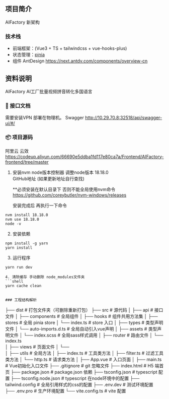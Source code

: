 ## 项目简介
AIFactory  新架构

### 技术栈
- 前端框架：(Vue3 + TS + tailwindcss + vue-hooks-plus)
- 状态管理：[pinia](https://pinia.vuejs.org/zh/)
- 组件 AntDesign https://next.antdv.com/components/overview-cn
  
## 资料说明
AIFactory  AI工厂批量视频拼音转化多国语言


### 📗 接口文档
需要安装VPN 部署在物理机。
Swagger
http://10.29.70.8:32518/api/swagger-ui/#/

### 📦 项目源码
阿里云 云效
https://codeup.aliyun.com/66690e5ddba1fd117e80ca7a/Frontend/AIFactory-frontend/tree/master





1. 安装nvm node版本控制器   调整node版本 18.18.0  
   GitHub地址 (如果更新地址自行查找)

   **必须安装在默认目录下 否则不能全局使用nvm命令
   https://github.com/coreybutler/nvm-windows/releases

   安装完成后 再执行一下命令
```shell
nvm install 18.18.0
nvm use 18.18.0
node -v   
```

2. 安装依赖
```shell
npm install -g yarn
yarn install
```

3. 运行程序
```shell
yarn run dev

4. 清除缓存 手动删除 node_modules文件夹
```shell
yarn cache clean


### 工程结构解析
```

├── dist                       # 打包文件夹（可删除重新打包）
├── src                        # 源代码
│   ├── api                    # 接口文件
│   ├── components             # 全局组件
│   ├── hooks                  # 组件共用方法集
│   ├── stores                 # 全局 pinia store
│       └── index.ts           # store 入口
│   ├── types                  # 类型声明文件
│       └── auto-imports.d.ts  # 全局自动引入vue声明
│   ├── assets                 # 类型声明文件
│       └── index.scss         # 全局sass样式调用
│   ├── router                 # 路由文件
│       └── index.ts           
│   ├── views                  # 页面文件
│       └──            
│   ├── utils                  # 全局方法
│      ├── index.ts            # 工具类方法
│      ├── filter.ts           # 过滤工具类方法
│      └── http.ts             # 请求类方法
│   ├── App.vue                # 入口页面
│   ├── main.ts                # Vue初始化入口文件
├── .gitignore                 # git 忽略文件
├── index.html                 # H5 端首页
├── package.json               # package.json 依赖
├── tsconfig.json              # typescript 配置
├── tsconfig.node.json         # typescript 在node环境中的配置
├── tailwind.config            # 全局引用样式的css的配置
├── .env.dev                   # 测试环境配置
├── .env.pro                   # 生产环境配置
└── vite.config.ts             # vite 配置
```

